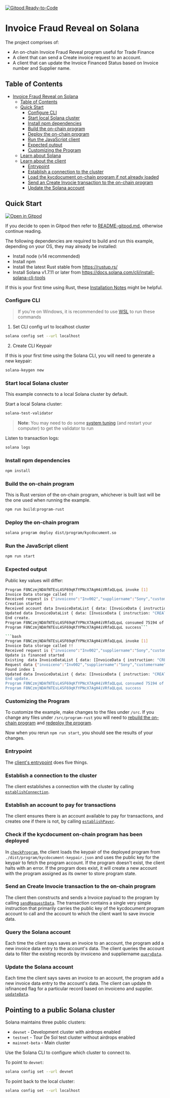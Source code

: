 [![Gitpod
Ready-to-Code](https://img.shields.io/badge/Gitpod-Ready--to--Code-blue?logo=gitpod)](https://gitpod.io/#https://github.com/kotirao27/solana_hackathon/fraud-reveal)

# Invoice Fraud Reveal on Solana

The project comprises of:

* An on-chain Invoice Fraud Reveal program useful for Trade Finance
* A client that can send a Create invoice request to an account.
* A client that can update the Invoice Financed Status based on Invoice number and Supplier name.

## Table of Contents
- [Invoice Fraud Reveal on Solana](#invoce-fraud-reveal-on-solana)
  - [Table of Contents](#table-of-contents)
  - [Quick Start](#quick-start)
    - [Configure CLI](#configure-cli)
    - [Start local Solana cluster](#start-local-solana-cluster)
    - [Install npm dependencies](#install-npm-dependencies)
    - [Build the on-chain program](#build-the-on-chain-program)
    - [Deploy the on-chain program](#deploy-the-on-chain-program)
    - [Run the JavaScript client](#run-the-javascript-client)
    - [Expected output](#expected-output)
    - [Customizing the Program](#customizing-the-program)
  - [Learn about Solana](#learn-about-solana)
  - [Learn about the client](#learn-about-the-client)
    - [Entrypoint](#entrypoint)
    - [Establish a connection to the cluster](#establish-a-connection-to-the-cluster)
    - [Load the kycdocument on-chain program if not already loaded](#load-the-kycdocument-on-chain-program-if-not-already-loaded)
    - [Send an Create Invocie transaction to the on-chain program](#send-a-create-invoice-to-the-on-chain-program)
    - [Update the Solana account](#update-the-solana-account)
  
## Quick Start

[![Open in
Gitpod](https://gitpod.io/button/open-in-gitpod.svg)](https://gitpod.io/#https://github.com/kotirao27/solana_hackathon/fraud-reveal)

If you decide to open in Gitpod then refer to
[README-gitpod.md](README-gitpod.md), otherwise continue reading.

The following dependencies are required to build and run this example, depending
on your OS, they may already be installed:

- Install node (v14 recommended)
- Install npm
- Install the latest Rust stable from https://rustup.rs/
- Install Solana v1.7.11 or later from
  https://docs.solana.com/cli/install-solana-cli-tools

If this is your first time using Rust, these [Installation
Notes](README-installation-notes.md) might be helpful.

### Configure CLI

> If you're on Windows, it is recommended to use [WSL](https://docs.microsoft.com/en-us/windows/wsl/install-win10) to run these commands

1. Set CLI config url to localhost cluster

```bash
solana config set --url localhost
```

2. Create CLI Keypair

If this is your first time using the Solana CLI, you will need to generate a new keypair:

```bash
solana-keygen new
```

### Start local Solana cluster

This example connects to a local Solana cluster by default.

Start a local Solana cluster:
```bash
solana-test-validator
```
> **Note**: You may need to do some [system tuning](https://docs.solana.com/running-validator/validator-start#system-tuning) (and restart your computer) to get the validator to run

Listen to transaction logs:
```bash
solana logs
```

### Install npm dependencies

```bash
npm install
```

### Build the on-chain program

This is Rust version of the on-chain program, whichever is built
last will be the one used when running the example.

```bash
npm run build:program-rust
```

### Deploy the on-chain program

```bash
solana program deploy dist/program/kycdocument.so
```

### Run the JavaScript client

```bash
npm run start
```

### Expected output

Public key values will differ:

```bash
Program F8NCzmjNDAfNTEsL4SF69qKfYPNcX7AgH4iVRfaQLquL invoke [1]
Invoice Data storage called !!
Received request is {"invoiceno":"Inv002","suppliername":"Sony","customername":"DEF Cusomer","invoiceamt":100,"instruction":"CREATE","invoicedate":"14-OCT-2021","isfinanced":"N"}
Creation started
Received account data InvoiceDataList { data: [InvoiceData { instruction: "CREATE", invoiceno: "Inv001", suppliername: "Sony", customername: "ABC Customer ltd", invoicedate: "14-OCT-2021", invoiceamt: 10000, isfinanced: "N" }] }
Updated data InvoiceDataList { data: [InvoiceData { instruction: "CREATE", invoiceno: "Inv001", suppliername: "Sony", customername: "ABC Customer ltd", invoicedate: "14-OCT-2021", invoiceamt: 10000, isfinanced: "N" }, InvoiceData { instruction: "CREATE", invoiceno: "Inv002", suppliername: "Sony", customername: "DEF Cusomer", invoicedate: "14-OCT-2021", invoiceamt: 100, isfinanced: "N" }] }
End create.
Program F8NCzmjNDAfNTEsL4SF69qKfYPNcX7AgH4iVRfaQLquL consumed 75194 of 200000 compute units
Program F8NCzmjNDAfNTEsL4SF69qKfYPNcX7AgH4iVRfaQLquL success```

```bash
Program F8NCzmjNDAfNTEsL4SF69qKfYPNcX7AgH4iVRfaQLquL invoke [1]
Invoice Data storage called !!
Received request is {"invoiceno":"Inv002","suppliername":"Sony","customername":"DEF Cusomer","invoiceamt":100,"instruction":"CREATE","invoicedate":"14-OCT-2021","isfinanced":"Y"}
Update is financed started
Existing  data InvoiceDataList { data: [InvoiceData { instruction: "CREATE", invoiceno: "Inv001", suppliername: "Sony", customername: "ABC Customer ltd", invoicedate: "14-OCT-2021", invoiceamt: 10000, isfinanced: "N" }] }
Request data {"invoiceno":"Inv002","suppliername":"Sony","customername":"DEF Cusomer","invoiceamt":100,"instruction":"CREATE","invoicedate":"14-OCT-2021","isfinanced":"Y"}
Found index 1
Updated data InvoiceDataList { data: [InvoiceData { instruction: "CREATE", invoiceno: "Inv001", suppliername: "Sony", customername: "ABC Customer ltd", invoicedate: "14-OCT-2021", invoiceamt: 10000, isfinanced: "N" }, InvoiceData { instruction: "CREATE", invoiceno: "Inv002", suppliername: "Sony", customername: "DEF Cusomer", invoicedate: "14-OCT-2021", invoiceamt: 100, isfinanced: "Y }] }
End update.
Program F8NCzmjNDAfNTEsL4SF69qKfYPNcX7AgH4iVRfaQLquL consumed 75194 of 200000 compute units
Program F8NCzmjNDAfNTEsL4SF69qKfYPNcX7AgH4iVRfaQLquL success
```

### Customizing the Program

To customize the example, make changes to the files under `/src`.  If you change
any files under `/src/program-rust` you will need to
[rebuild the on-chain program](#build-the-on-chain-program) and [redeploy the program](#deploy-the-on-chain-program).

Now when you rerun `npm run start`, you should see the results of your changes.

### Entrypoint

The [client's
entrypoint](https://github.com/kotirao27/solana_hackathon/fraud-reveal/src/client/main.ts#L13)
does five things.

### Establish a connection to the cluster

The client establishes a connection with the cluster by calling
[`establishConnection`](https://github.com/kotirao27/solana_hackathon/fraud-reveal/src/client/invoicekyc_client.ts#L110).

### Establish an account to pay for transactions

The client ensures there is an account available to pay for transactions,
and creates one if there is not, by calling
[`establishPayer`](https://github.com/kotirao27/solana_hackathon/fraud-reveal/src/client/invoicekyc_client.ts#L120).

### Check if the kycdocument on-chain program has been deployed

In [`checkProgram`](https://github.com/kotirao27/solana_hackathon/fraud-reveal/src/client/invoicekyc_client.ts#L158),
the client loads the keypair of the deployed program from `./dist/program/kycdocument-keypair.json` and uses
the public key for the keypair to fetch the program account. If the program doesn't exist, the client halts
with an error. If the program does exist, it will create a new account with the program assigned as its owner
to store program state.

### Send an Create Invocie transaction to the on-chain program

The client then constructs and sends a Invoice payload to the program by
calling
[`sendRequestData`](https://github.com/kotirao27/solana_hackathon/fraud-reveal/src/client/invoicekyc_client.ts#L223).
The transaction contains a single very simple instruction that primarily carries
the public key of the kycdocument program account to call and the 
account to which the client want to save invocie data.

### Query the Solana account

Each time the client says saves an invoice to an account, the program add a new invoice data entry to the account's data.  The client queries the
account data to filter the existing records by invoiceno and suppliername
[`queryData`](https://github.com/kotirao27/solana_hackathon/fraud-reveal/src/client/invoicekyc_client.ts#L230).

### Update the Solana account

Each time the client says saves an invoice to an account, the program add a new invoice data entry to the account's data.  The client can update th isfinanced flag for a particular record based on invoiceno and supplier.
[`updateData`](https://github.com/kotirao27/solana_hackathon/fraud-reveal/src/client/invoicekyc_client.ts#L237).


## Pointing to a public Solana cluster

Solana maintains three public clusters:
- `devnet` - Development cluster with airdrops enabled
- `testnet` - Tour De Sol test cluster without airdrops enabled
- `mainnet-beta` -  Main cluster

Use the Solana CLI to configure which cluster to connect to.

To point to `devnet`:
```bash
solana config set --url devnet
```

To point back to the local cluster:
```bash
solana config set --url localhost
```

